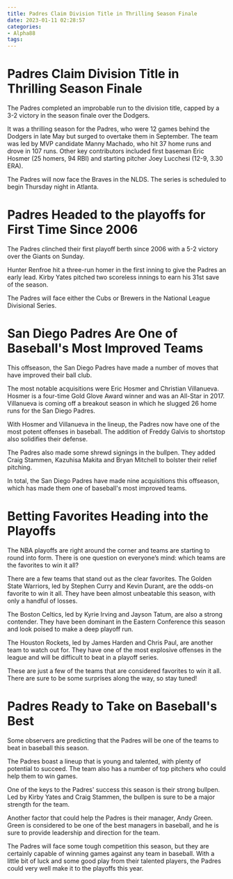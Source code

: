 ```yaml
---
title: Padres Claim Division Title in Thrilling Season Finale
date: 2023-01-11 02:28:57
categories:
- Alpha88
tags:
---
```



#  Padres Claim Division Title in Thrilling Season Finale

The Padres completed an improbable run to the division title, capped by a 3-2 victory in the season finale over the Dodgers.

It was a thrilling season for the Padres, who were 12 games behind the Dodgers in late May but surged to overtake them in September. The team was led by MVP candidate Manny Machado, who hit 37 home runs and drove in 107 runs. Other key contributors included first baseman Eric Hosmer (25 homers, 94 RBI) and starting pitcher Joey Lucchesi (12-9, 3.30 ERA).

The Padres will now face the Braves in the NLDS. The series is scheduled to begin Thursday night in Atlanta.

#  Padres Headed to the playoffs for First Time Since 2006

The Padres clinched their first playoff berth since 2006 with a 5-2 victory over the Giants on Sunday.

Hunter Renfroe hit a three-run homer in the first inning to give the Padres an early lead. Kirby Yates pitched two scoreless innings to earn his 31st save of the season.

The Padres will face either the Cubs or Brewers in the National League Divisional Series.

#  San Diego Padres Are One of Baseball's Most Improved Teams

This offseason, the San Diego Padres have made a number of moves that have improved their ball club.

The most notable acquisitions were Eric Hosmer and Christian Villanueva. Hosmer is a four-time Gold Glove Award winner and was an All-Star in 2017. Villanueva is coming off a breakout season in which he slugged 26 home runs for the San Diego Padres.

With Hosmer and Villanueva in the lineup, the Padres now have one of the most potent offenses in baseball. The addition of Freddy Galvis to shortstop also solidifies their defense.

The Padres also made some shrewd signings in the bullpen. They added Craig Stammen, Kazuhisa Makita and Bryan Mitchell to bolster their relief pitching.

In total, the San Diego Padres have made nine acquisitions this offseason, which has made them one of baseball's most improved teams.

#  Betting Favorites Heading into the Playoffs

The NBA playoffs are right around the corner and teams are starting to round into form. There is one question on everyone’s mind: which teams are the favorites to win it all?

There are a few teams that stand out as the clear favorites. The Golden State Warriors, led by Stephen Curry and Kevin Durant, are the odds-on favorite to win it all. They have been almost unbeatable this season, with only a handful of losses.

The Boston Celtics, led by Kyrie Irving and Jayson Tatum, are also a strong contender. They have been dominant in the Eastern Conference this season and look poised to make a deep playoff run.

The Houston Rockets, led by James Harden and Chris Paul, are another team to watch out for. They have one of the most explosive offenses in the league and will be difficult to beat in a playoff series.

These are just a few of the teams that are considered favorites to win it all. There are sure to be some surprises along the way, so stay tuned!

#  Padres Ready to Take on Baseball's Best

Some observers are predicting that the Padres will be one of the teams to beat in baseball this season.

The Padres boast a lineup that is young and talented, with plenty of potential to succeed. The team also has a number of top pitchers who could help them to win games.

One of the keys to the Padres' success this season is their strong bullpen. Led by Kirby Yates and Craig Stammen, the bullpen is sure to be a major strength for the team.

Another factor that could help the Padres is their manager, Andy Green. Green is considered to be one of the best managers in baseball, and he is sure to provide leadership and direction for the team.

The Padres will face some tough competition this season, but they are certainly capable of winning games against any team in baseball. With a little bit of luck and some good play from their talented players, the Padres could very well make it to the playoffs this year.